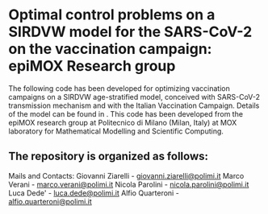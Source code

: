 # Optimal control problems on a SIRDVW model for the SARS-CoV-2 on the vaccination campaign: epiMOX Research group

The following code has been developed for optimizing vaccination campaigns on a SIRDVW age-stratified model, conceived with SARS-CoV-2 transmission mechanism and with the Italian Vaccination Campaign. Details of the model can be found in .
This code has been developed from the epiMOX research group at Politecnico di Milano (Milan, Italy) at MOX laboratory for Mathematical Modelling and Scientific Computing.

The repository is organized as follows:
-- 
Mails and Contacts:
Giovanni Ziarelli - giovanni.ziarelli@polimi.it
Marco Verani - marco.verani@polimi.it
Nicola Parolini - nicola.parolini@polimi.it
Luca Dede' - luca.dede@polimi.it
Alfio Quarteroni - alfio.quarteroni@polimi.it



